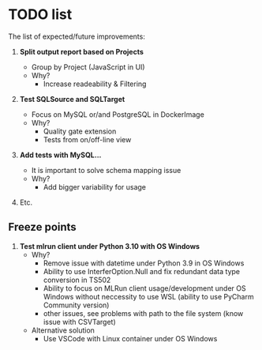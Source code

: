 # TODO list

The list of expected/future improvements:

 1. **Split output report based on Projects**
    - Group by Project (JavaScript in UI)
    - Why?
      - Increase readeability & Filtering
     
 2. **Test SQLSource and SQLTarget**
    - Focus on MySQL or/and PostgreSQL in DockerImage
    - Why?
      - Quality gate extension
      - Tests from on/off-line view

 3. **Add tests with MySQL...**
    - It is important to solve schema mapping issue
    - Why?
      - Add bigger variability for usage

 4. Etc.

## Freeze points

 1. **Test mlrun client under Python 3.10 with OS Windows**
    - Why?
      - Remove issue with datetime under Python 3.9 in OS Windows
      - Ability to use InterferOption.Null and fix redundant data type conversion in TS502
      - Ability to focus on MLRun client usage/development under OS Windows without
      neccessity to use WSL (ability to use PyCharm Community version)
      - other issues, see problems with path to the file system (know issue with CSVTarget)
    - Alternative solution
      - Use VSCode with Linux container under OS Windows